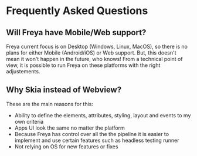 # Frequently Asked Questions

## Will Freya have Mobile/Web support?
Freya current focus is on Desktop (Windows, Linux, MacOS), so there is no plans for either Mobile (Android/iOS) or Web support. But, this doesn't mean it won't happen in the future, who knows! From a technical point of view, it is possible to run Freya on these platforms with the right adjustements.

## Why Skia instead of Webview?
These are the main reasons for this:
- Ability to define the elements, attributes, styling, layout and events to my own criteria
- Apps UI look the same no matter the platform
- Because Freya has control over all the the pipeline it is easier to implement and use certain features such as headless testing runner
- Not relying on OS for new features or fixes
